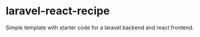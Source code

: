 # laravel-react-recipe
Simple template with starter code for a laravel  backend and react frontend.
